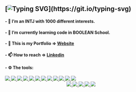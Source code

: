 ## [![Typing SVG](https://readme-typing-svg.demolab.com?font=Fira+Code&size=25&pause=5000&color=0D6EFD&multiline=true&width=750&height=40&lines=%F0%9F%91%8B+Hi%2C+I%E2%80%99m+%40michelecanini+J.+Full-Stack+Web+Dev.)](https://git.io/typing-svg) 
#### - 👀 I’m an INTJ with 1000 different interests.
#### - 🌱 I’m currently learning code in BOOLEAN School.
#### - :rocket: This is my Portfolio => [Website](https://michelecanini.github.io)
#### - 📫 How to reach => [Linkedin](https://www.linkedin.com/in/michele-canini-1a71b2134/)
#### - :gear: The tools:
<div float="left">
  <a href="">
    <img  src="https://readme-components.vercel.app/api?component=logo&logo=html5&fill=fd982d">
  </a>
  <a href="#">
    <img src="https://readme-components.vercel.app/api?component=logo&logo=css3&fill=264de6">
  </a>
  <a href="#">
    <img src="https://readme-components.vercel.app/api?component=logo&fill=black&logo=javascript&svgfill=efd81d">
  </a>
   <a href="#">
    <img src="https://readme-components.vercel.app/api?component=logo&logo=bootstrap&fill=7710f6">
  </a>
  <a href="#">
    <img src="https://readme-components.vercel.app/api?component=logo&fill=black&logo=sass&svgfill=cd6799">
  </a>
  <a href="#">
    <img src="https://readme-components.vercel.app/api?component=logo&logo=vue.js&fill=00c180">
  </a>
  <a href="#">
    <img src="https://readme-components.vercel.app/api?component=logo&logo=php&fill=7a86b8">
  </a>
  <a href="#">
    <img src="https://readme-components.vercel.app/api?component=logo&logo=laravel&fill=ff2d20">
  </a>
  <a href="#">
    <img src="https://readme-components.vercel.app/api?component=logo&logo=mysql&fill=00758f">
  </a>
   <a href="#">
    <img src="https://readme-components.vercel.app/api?component=logo&logo=wordpress&fill=464646">
  </a>
   <a href="#">
    <img src="https://readme-components.vercel.app/api?component=logo&logo=shopify&fill=81c038">
  </a>
  </a>
   <a href="#">
    <img src="https://readme-components.vercel.app/api?component=logo&logo=firefox&fill=b940e2">
  </a>
  
</div>
<div align="center">
  <a href="#">
    <img  src="https://readme-components.vercel.app/api?component=logo&logo=git&fill=e94e31">
  </a>
  <a href="#">
    <img  src="https://readme-components.vercel.app/api?component=logo&logo=github&fill=010409">
  </a>
  <a href="#">
    <img  src="https://readme-components.vercel.app/api?component=logo&logo=node.js&fill=68a063">
  </a>
<a href="#">
    <img  src="https://readme-components.vercel.app/api?component=logo&logo=slack&fill=581856">
  </a>
  <a href="#">
    <img  src="https://readme-components.vercel.app/api?component=logo&logo=notion&fill=black">
  </a>
  </div>

<!---
michelecanini/michelecanini is a ✨ special ✨ repository because its `README.md` (this file) appears on your GitHub profile.
You can click the Preview link to take a look at your changes.
--->
